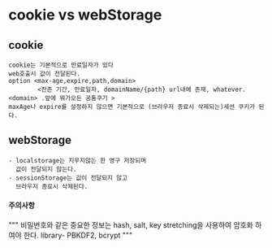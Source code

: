 # cookie vs webStorage

## cookie

```
cookie는 기본적으로 만료일자가 있다
web호출시 값이 전달된다.
option <max-age,expire,path,domain>
        <잔존 기간, 만료일자, domainName/{path} url내에 존재, whatever.<domain> .앞에 뭐가오든 공통쿠기 >
maxAge나 expire를 설정하지 않으면 기본적으로 (브라우저 종료시 삭제되는)세션 쿠키가 된다.
```
## webStorage

```
- localstorage는 지우지않는 한 영구 저장되며
  값이 전달되지 않는다.
- sessionStorage는 값이 전달되지 않고
  브라우저 종료시 삭제된다.
```




#### 주의사항
"""
비밀번호와 같은 중요한 정보는 hash, salt, key stretching을 사용하여 암호화 하여야 한다.
library- PBKDF2, bcrypt
"""
